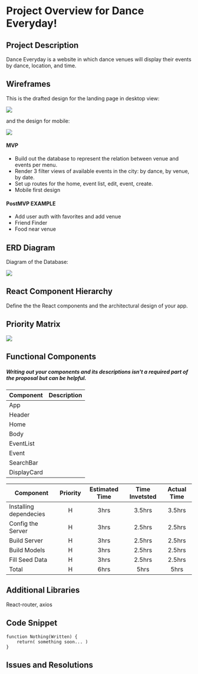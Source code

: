 # Project Overview for Dance Everyday!


## Project Description

Dance Everyday is a website in which dance venues will display their events by dance, location, and time. 

## Wireframes

This is the drafted design for the landing page in desktop view:

![](https://i.imgur.com/x00gjfJ.png)

and the design for mobile:

![](https://i.imgur.com/BYik3If.png)

#### MVP
- Build out the database to represent the relation between venue and events per menu.
- Render 3 filter views of available events in the city: by dance, by venue, by date.
- Set up routes for the home, event list, edit, event, create.
- Mobile first design

#### PostMVP EXAMPLE

- Add user auth with favorites and add venue
- Friend Finder
- Food near venue

## ERD Diagram

Diagram of the Database:

![](https://i.imgur.com/wsA6Kf3.jpg)

## React Component Hierarchy

Define the the React components and the architectural design of your app.

## Priority Matrix

![](https://i.imgur.com/Tas9IlH.jpg)

## Functional Components
##### Writing out your components and its descriptions isn't a required part of the proposal but can be helpful.

| Component | Description | 
| --- | :---: |  
| App |  | 
| Header |  | 
| Home |  | 
| Body |  | 
| EventList |  | 
| Event |  | 
| SearchBar |  | 
| DisplayCard |  | 



| Component | Priority | Estimated Time | Time Invetsted | Actual Time |
| --- | :---: |  :---: | :---: | :---: |
| Installing dependecies | H | 3hrs| 3.5hrs | 3.5hrs |
| Config the Server | H | 3hrs| 2.5hrs | 2.5hrs |
| Build Server | H | 3hrs| 2.5hrs | 2.5hrs |
| Build Models | H | 3hrs| 2.5hrs | 2.5hrs |
| Fill Seed Data | H | 3hrs| 2.5hrs | 2.5hrs |
| Total | H | 6hrs| 5hrs | 5hrs |


## Additional Libraries
React-router, axios

## Code Snippet

```
function Nothing(Written) {
	return( something soon... )
}
```

## Issues and Resolutions
